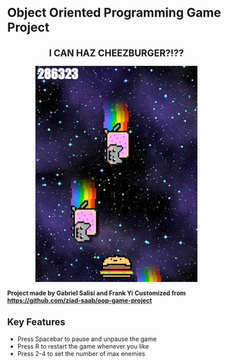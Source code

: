 # Object Oriented Programming Game Project

<h2 align="center">I CAN HAZ CHEEZBURGER?!??</h2>
<p align="center"><img src="screenshot.png"></p>

**Project made by Gabriel Salisi and Frank Yi**
**Customized from https://github.com/ziad-saab/oop-game-project**

## Key Features
* Press Spacebar to pause and unpause the game
* Press R to restart the game whenever you like
* Press 2-4 to set the number of max enemies
